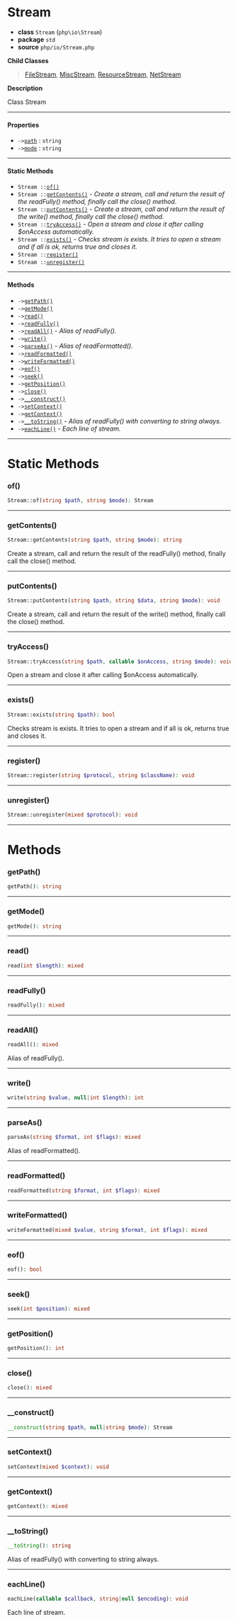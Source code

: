 # Stream

- **class** `Stream` (`php\io\Stream`)
- **package** `std`
- **source** `php/io/Stream.php`

**Child Classes**

> [FileStream](https://github.com/jphp-compiler/jphp/blob/master/jphp-runtime/api-docs/classes/php/io/FileStream.md), [MiscStream](https://github.com/jphp-compiler/jphp/blob/master/jphp-runtime/api-docs/classes/php/io/MiscStream.md), [ResourceStream](https://github.com/jphp-compiler/jphp/blob/master/jphp-runtime/api-docs/classes/php/io/ResourceStream.md), [NetStream](https://github.com/jphp-compiler/jphp/blob/master/jphp-runtime/api-docs/classes/php/net/NetStream.md)

**Description**

Class Stream

---

#### Properties

- `->`[`path`](#prop-path) : `string`
- `->`[`mode`](#prop-mode) : `string`

---

#### Static Methods

- `Stream ::`[`of()`](#method-of)
- `Stream ::`[`getContents()`](#method-getcontents) - _Create a stream, call and return the result of the readFully() method, finally call the close() method._
- `Stream ::`[`putContents()`](#method-putcontents) - _Create a stream, call and return the result of the write() method, finally call the close() method._
- `Stream ::`[`tryAccess()`](#method-tryaccess) - _Open a stream and close it after calling $onAccess automatically._
- `Stream ::`[`exists()`](#method-exists) - _Checks stream is exists. It tries to open a stream and if all is ok, returns true and closes it._
- `Stream ::`[`register()`](#method-register)
- `Stream ::`[`unregister()`](#method-unregister)

---

#### Methods

- `->`[`getPath()`](#method-getpath)
- `->`[`getMode()`](#method-getmode)
- `->`[`read()`](#method-read)
- `->`[`readFully()`](#method-readfully)
- `->`[`readAll()`](#method-readall) - _Alias of readFully()._
- `->`[`write()`](#method-write)
- `->`[`parseAs()`](#method-parseas) - _Alias of readFormatted()._
- `->`[`readFormatted()`](#method-readformatted)
- `->`[`writeFormatted()`](#method-writeformatted)
- `->`[`eof()`](#method-eof)
- `->`[`seek()`](#method-seek)
- `->`[`getPosition()`](#method-getposition)
- `->`[`close()`](#method-close)
- `->`[`__construct()`](#method-__construct)
- `->`[`setContext()`](#method-setcontext)
- `->`[`getContext()`](#method-getcontext)
- `->`[`__toString()`](#method-__tostring) - _Alias of readFully() with converting to string always._
- `->`[`eachLine()`](#method-eachline) - _Each line of stream._

---
# Static Methods

<a name="method-of"></a>

### of()
```php
Stream::of(string $path, string $mode): Stream
```

---

<a name="method-getcontents"></a>

### getContents()
```php
Stream::getContents(string $path, string $mode): string
```
Create a stream, call and return the result of the readFully() method, finally call the close() method.

---

<a name="method-putcontents"></a>

### putContents()
```php
Stream::putContents(string $path, string $data, string $mode): void
```
Create a stream, call and return the result of the write() method, finally call the close() method.

---

<a name="method-tryaccess"></a>

### tryAccess()
```php
Stream::tryAccess(string $path, callable $onAccess, string $mode): void
```
Open a stream and close it after calling $onAccess automatically.

---

<a name="method-exists"></a>

### exists()
```php
Stream::exists(string $path): bool
```
Checks stream is exists. It tries to open a stream and if all is ok, returns true and closes it.

---

<a name="method-register"></a>

### register()
```php
Stream::register(string $protocol, string $className): void
```

---

<a name="method-unregister"></a>

### unregister()
```php
Stream::unregister(mixed $protocol): void
```

---
# Methods

<a name="method-getpath"></a>

### getPath()
```php
getPath(): string
```

---

<a name="method-getmode"></a>

### getMode()
```php
getMode(): string
```

---

<a name="method-read"></a>

### read()
```php
read(int $length): mixed
```

---

<a name="method-readfully"></a>

### readFully()
```php
readFully(): mixed
```

---

<a name="method-readall"></a>

### readAll()
```php
readAll(): mixed
```
Alias of readFully().

---

<a name="method-write"></a>

### write()
```php
write(string $value, null|int $length): int
```

---

<a name="method-parseas"></a>

### parseAs()
```php
parseAs(string $format, int $flags): mixed
```
Alias of readFormatted().

---

<a name="method-readformatted"></a>

### readFormatted()
```php
readFormatted(string $format, int $flags): mixed
```

---

<a name="method-writeformatted"></a>

### writeFormatted()
```php
writeFormatted(mixed $value, string $format, int $flags): mixed
```

---

<a name="method-eof"></a>

### eof()
```php
eof(): bool
```

---

<a name="method-seek"></a>

### seek()
```php
seek(int $position): mixed
```

---

<a name="method-getposition"></a>

### getPosition()
```php
getPosition(): int
```

---

<a name="method-close"></a>

### close()
```php
close(): mixed
```

---

<a name="method-__construct"></a>

### __construct()
```php
__construct(string $path, null|string $mode): Stream
```

---

<a name="method-setcontext"></a>

### setContext()
```php
setContext(mixed $context): void
```

---

<a name="method-getcontext"></a>

### getContext()
```php
getContext(): mixed
```

---

<a name="method-__tostring"></a>

### __toString()
```php
__toString(): string
```
Alias of readFully() with converting to string always.

---

<a name="method-eachline"></a>

### eachLine()
```php
eachLine(callable $callback, string|null $encoding): void
```
Each line of stream.